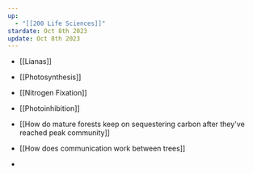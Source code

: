 ```yaml
---
up:
  - "[[200 Life Sciences]]"
stardate: Oct 8th 2023
update: Oct 8th 2023
---
```


- [[Lianas]]
- [[Photosynthesis]]
- [[Nitrogen Fixation]]
- [[Photoinhibition]]

- [[How do mature forests keep on sequestering carbon after they've reached peak community]]
- [[How does communication work between trees]]
- 
